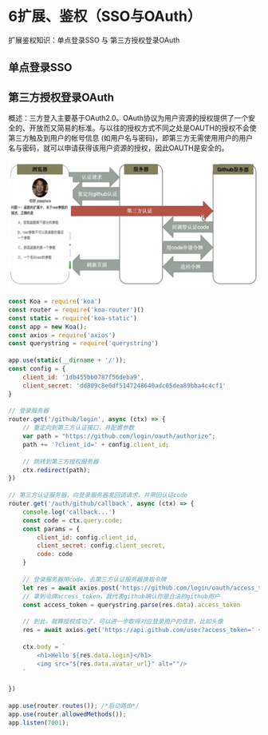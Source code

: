 # 6扩展、鉴权（SSO与OAuth）

扩展鉴权知识：单点登录SSO 与 第三方授权登录OAuth

## 单点登录SSO




## 第三方授权登录OAuth

概述：三方登入主要基于OAuth2.0。OAuth协议为用户资源的授权提供了一个安全的、开放而又简易的标准。与以往的授权方式不同之处是OAUTH的授权不会使第三方触及到用户的帐号信息 (如用户名与密码)，即第三方无需使用用户的用户名与密码，就可以申请获得该用户资源的授权，因此OAUTH是安全的。

![第三方授权登录OAuth流程图](./images/OAuth.png)

```js
const Koa = require('koa')
const router = require('koa-router')()
const static = require('koa-static')
const app = new Koa();
const axios = require('axios')
const querystring = require('querystring')

app.use(static(__dirname + '/'));
const config = {
    client_id: '1db455bb0787f56deba9',
    client_secret: 'dd809c8e0df5147248640adc05dea89bba4c4cf1'
}

// 登录服务器
router.get('/github/login', async (ctx) => {
    // 重定向到第三方认证接口，并配置参数
    var path = "https://github.com/login/oauth/authorize";
    path += '?client_id=' + config.client_id;

    // 跳转到第三方授权服务器
    ctx.redirect(path);
})

// 第三方认证服务器，向登录服务器发回调请求，并带回认证code
router.get('/auth/github/callback', async (ctx) => {
    console.log('callback...')
    const code = ctx.query.code;
    const params = {
        client_id: config.client_id,
        client_secret: config.client_secret,
        code: code
    }

    // 登录服务器用code，去第三方认证服务器换取令牌
    let res = await axios.post('https://github.com/login/oauth/access_token', params)
    // 拿到令牌access_token，就代表github确认你是合法的github用户
    const access_token = querystring.parse(res.data).access_token

    // 到此，就算授权成功了，可以进一步取得对应登录用户的信息，比如头像
    res = await axios.get('https://api.github.com/user?access_token=' + access_token)

    ctx.body = `
        <h1>Hello ${res.data.login}</h1>
        <img src="${res.data.avatar_url}" alt=""/>
    `

})

app.use(router.routes()); /*启动路由*/
app.use(router.allowedMethods());
app.listen(7001);
```


